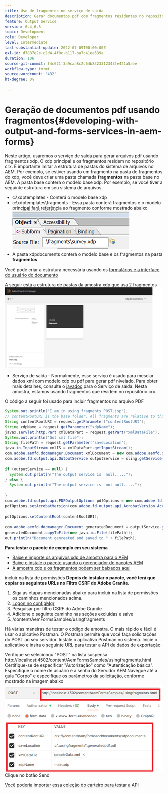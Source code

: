 ```yaml
---
title: Uso de fragmentos no serviço de saída
description: Gerar documentos pdf com fragmentos residentes no repositório crx
feature: Output Service
version: 6.4,6.5
topic: Development
role: Developer
level: Intermediate
last-substantial-update: 2022-07-09T00:00:00Z
exl-id: d7887e2e-c2d4-4f0c-b117-ba7c41ea539a
duration: 106
source-git-commit: f4c621f3a9caa8c2c64b8323312343fe421a5aee
workflow-type: tm+mt
source-wordcount: '432'
ht-degree: 0%

---
```


# Geração de documentos pdf usando fragmentos{#developing-with-output-and-forms-services-in-aem-forms}


Neste artigo, usaremos o serviço de saída para gerar arquivos pdf usando fragmentos xdp. O xdp principal e os fragmentos residem no repositório crx. É importante imitar a estrutura de pastas do sistema de arquivos no AEM. Por exemplo, se estiver usando um fragmento na pasta de fragmentos do xdp, você deve criar uma pasta chamada **fragmentos** na pasta base no AEM. A pasta base conterá o modelo base xdp. Por exemplo, se você tiver a seguinte estrutura em seu sistema de arquivos
* c:\xdptemplates - Conterá o modelo base xdp
* c:\xdptemplates\fragments - Essa pasta conterá fragmentos e o modelo principal fará referência ao fragmento conforme mostrado abaixo
  ![fragment-xdp](assets/survey-fragment.png).
* A pasta xdpdocuments conterá o modelo base e os fragmentos na pasta **fragmentos**

Você pode criar a estrutura necessária usando os [formulários e a interface do usuário do documento](http://localhost:4502/aem/forms.html/content/dam/formsanddocuments)

A seguir está a estrutura de pastas da amostra xdp que usa 2 fragmentos
![formulários&amp;documento](assets/fragment-folder-structure-ui.png)


* Serviço de saída - Normalmente, esse serviço é usado para mesclar dados xml com modelo xdp ou pdf para gerar pdf nivelado. Para obter mais detalhes, consulte o [javadoc](https://helpx.adobe.com/experience-manager/6-5/forms/javadocs/index.html?com/adobe/fd/output/api/OutputService.html) para o Serviço de saída. Nesta amostra, estamos usando fragmentos que residem no repositório crx.


O código a seguir foi usado para incluir fragmentos no arquivo PDF

```java
System.out.println("I am in using fragments POST.jsp");
// contentRootURI is the base folder. All fragments are relative to this folder
String contentRootURI = request.getParameter("contentRootURI");
String xdpName = request.getParameter("xdpName");
javax.servlet.http.Part xmlDataPart = request.getPart("xmlDataFile");
System.out.println("Got xml file");
String filePath = request.getParameter("saveLocation");
java.io.InputStream xmlIS = xmlDataPart.getInputStream();
com.adobe.aemfd.docmanager.Document xmlDocument = new com.adobe.aemfd.docmanager.Document(xmlIS);
com.adobe.fd.output.api.OutputService outputService = sling.getService(com.adobe.fd.output.api.OutputService.class);

if (outputService == null) {
  System.out.println("The output service is  null.....");
} else {
  System.out.println("The output service is  not null.....");

}
com.adobe.fd.output.api.PDFOutputOptions pdfOptions = new com.adobe.fd.output.api.PDFOutputOptions();
pdfOptions.setAcrobatVersion(com.adobe.fd.output.api.AcrobatVersion.Acrobat_11);

pdfOptions.setContentRoot(contentRootURI);

com.adobe.aemfd.docmanager.Document generatedDocument = outputService.generatePDFOutput(xdpName, xmlDocument, pdfOptions);
generatedDocument.copyToFile(new java.io.File(filePath));
out.println("Document genreated and saved to " + filePath);
```

**Para testar o pacote de exemplo em seu sistema**

* [Baixe e importe os arquivos xdp de amostra para o AEM](assets/xdp-templates-fragments.zip)
* [Baixe e instale o pacote usando o gerenciador de pacotes AEM](assets/using-fragments-assets.zip)
* [A amostra xdp e os fragmentos podem ser baixados aqui](assets/xdptemplates.zip)

incluir na lista de permissões **Depois de instalar o pacote, você terá que copiar os seguintes URLs no Filtro CSRF do Adobe Granite.**

1. Siga as etapas mencionadas abaixo para incluir na lista de permissões os caminhos mencionados acima.
1. [Logon no configMgr](http://localhost:4502/system/console/configMgr)
1. Pesquisar por filtro CSRF do Adobe Granite
1. Adicione o seguinte caminho nas seções excluídas e salve
1. /content/AemFormsSamples/usingfragments

Há várias maneiras de testar o código de amostra. O mais rápido e fácil é usar o aplicativo Postman. O Postman permite que você faça solicitações do POST ao seu servidor. Instale o aplicativo Postman no sistema.
Inicie o aplicativo e insira o seguinte URL para testar a API de dados de exportação

Verifique se selecionou &quot;POST&quot; na lista suspensa
http://localhost:4502/content/AemFormsSamples/usingfragments.html
Certifique-se de especificar &quot;Autorização&quot; como &quot;Autenticação básica&quot;. Especifique o nome de usuário e a senha do Servidor AEM
Navegue até a guia &quot;Corpo&quot; e especifique os parâmetros da solicitação, conforme mostrado na imagem abaixo
![exportar](assets/using-fragment-postman.png)
Clique no botão Send

[Você poderia importar essa coleção do carteiro para testar a API](assets/usingfragments.postman_collection.json)
